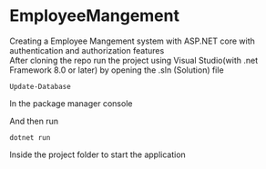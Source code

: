 # EmployeeMangement
Creating a Employee Mangement system with ASP.NET core with authentication and authorization features   
After cloning the repo run the project using Visual Studio(with .net Framework 8.0 or later) by opening the .sln (Solution) file  

```
Update-Database
```
In the package manager console  

And then run
```
dotnet run
```  
Inside the project folder to start the application

